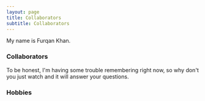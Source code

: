 ```yaml
---
layout: page
title: Collaborators 
subtitle: Collaborators 
---
```


My name is Furqan Khan. 

### Collaborators  

To be honest, I'm having some trouble remembering right now, so why don't you just watch and it will answer your questions.

### Hobbies 

